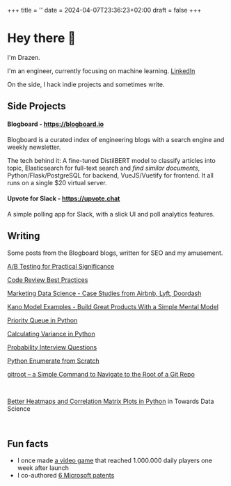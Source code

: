 +++
title = ''
date = 2024-04-07T23:36:23+02:00
draft = false
+++

# Hey there 👋

I'm Drazen.

I'm an engineer, currently focusing on machine learning. [LinkedIn](https://www.linkedin.com/in/drazenzaric/)

On the side, I hack indie projects and sometimes write.

## Side Projects

#### Blogboard - https://blogboard.io

Blogboard is a curated index of engineering blogs with a search engine and weekly newsletter.

The tech behind it: A fine-tuned DistilBERT model to classify articles into topic, Elasticsearch for full-text search and _find similar documents_, Python/Flask/PostgreSQL for backend, VueJS/Vuetify for frontend. It all runs on a single $20 virtual server.

#### Upvote for Slack - https://upvote.chat

A simple polling app for Slack, with a slick UI and poll analytics features.

## Writing

Some posts from the Blogboard blogs, written for SEO and my amusement.

[A/B Testing for Practical Significance](https://blogboard.io/blog/ab-testing-practical-significance/)

[Code Review Best Practices](https://blogboard.io/blog/code-review-best-practices/)

[Marketing Data Science - Case Studies from Airbnb, Lyft, Doordash](https://blogboard.io/blog/data-science-in-marketing-optimization/)

[Kano Model Examples - Build Great Products With a Simple Mental Model](https://blogboard.io/blog/kano-model-how-to-build-great-products-with-a-simple-mental-model/)

[Priority Queue in Python](https://blogboard.io/blog/knowledge/priority-queue-in-python/)

[Calculating Variance in Python](https://blogboard.io/blog/knowledge/python-variance/)

[Probability Interview Questions](https://blogboard.io/blog/knowledge/probability-interview-questions/)

[Python Enumerate from Scratch](https://blogboard.io/blog/knowledge/python-enumerate/)

[gitroot – a Simple Command to Navigate to the Root of a Git Repo](https://blogboard.io/blog/knowledge/cd-to-git-root/)

&nbsp;

[Better Heatmaps and Correlation Matrix Plots in Python](https://towardsdatascience.com/better-heatmaps-and-correlation-matrix-plots-in-python-41445d0f2bec) in Towards Data Science

&nbsp;

## Fun facts

- I once made [a video game](https://developers.facebook.com/success-stories/golden-boot/) that reached 1.000.000 daily players one week after launch
- I co-authored [6 Microsoft patents](https://patents.google.com/?inventor=drazen+zaric)

